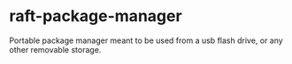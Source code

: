 # raft-package-manager
Portable package manager meant to be used from a usb flash drive, or any other removable storage.
